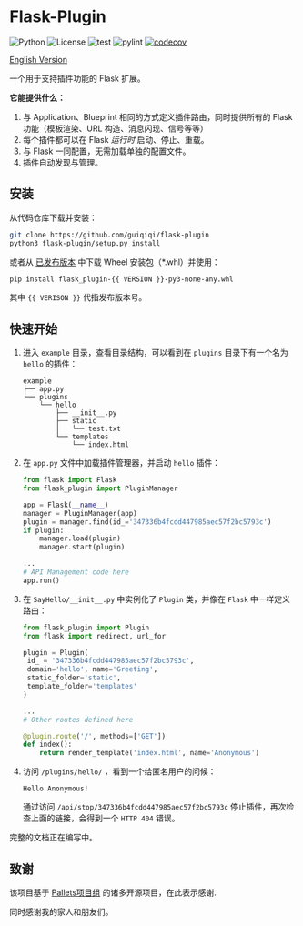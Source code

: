 # Flask-Plugin

![Python](https://img.shields.io/badge/Python-3.7%2B-blue) ![License](https://img.shields.io/github/license/guiqiqi/flask-plugin) ![test](https://github.com/guiqiqi/flask-plugin/actions/workflows/unittest.yml/badge.svg) ![pylint](https://github.com/guiqiqi/flask-plugin/actions/workflows/pylint.yml/badge.svg) [![codecov](https://codecov.io/gh/guiqiqi/flask-plugin/branch/main/graph/badge.svg?token=DE329H13JM)](https://codecov.io/gh/guiqiqi/flask-plugin)


[English Version](https://github.com/guiqiqi/flask-plugin/blob/main/readme.md)

一个用于支持插件功能的 Flask 扩展。

**它能提供什么：**

1. 与 Application、Blueprint 相同的方式定义插件路由，同时提供所有的 Flask 功能（模板渲染、URL 构造、消息闪现、信号等等）
1. 每个插件都可以在 Flask *运行时* 启动、停止、重载。
4. 与 Flask 一同配置，无需加载单独的配置文件。
5. 插件自动发现与管理。

## 安装

从代码仓库下载并安装：

```bash
git clone https://github.com/guiqiqi/flask-plugin
python3 flask-plugin/setup.py install
```

或者从 [已发布版本](https://github.com/guiqiqi/flask-plugin/releases/) 中下载 Wheel 安装包（*.whl）并使用：

```bash
pip install flask_plugin-{{ VERSION }}-py3-none-any.whl
```

其中 `{{ VERISON }}` 代指发布版本号。

## 快速开始

1. 进入 `example` 目录，查看目录结构，可以看到在 `plugins` 目录下有一个名为 `hello` 的插件：

   ```
   example
   ├── app.py
   └── plugins
       └── hello
           ├── __init__.py
           ├── static
           │   └── test.txt
           └── templates
               └── index.html
   ```
   
2. 在 `app.py` 文件中加载插件管理器，并启动 `hello` 插件：

   ```python
   from flask import Flask
   from flask_plugin import PluginManager
   
   app = Flask(__name__)
   manager = PluginManager(app)
   plugin = manager.find(id_='347336b4fcdd447985aec57f2bc5793c')
   if plugin:
       manager.load(plugin)
       manager.start(plugin)
   
   ...
   # API Management code here
   app.run()
   ```

2. 在 `SayHello/__init__.py` 中实例化了 `Plugin` 类，并像在 `Flask` 中一样定义路由：

   ```python
   from flask_plugin import Plugin
   from flask import redirect, url_for
   
   plugin = Plugin(
    id_ = '347336b4fcdd447985aec57f2bc5793c', 
    domain='hello', name='Greeting',
    static_folder='static',
    template_folder='templates'
   )
   
   ...
   # Other routes defined here
   
   @plugin.route('/', methods=['GET'])
   def index():
       return render_template('index.html', name='Anonymous')
   ```
   
4. 访问 `/plugins/hello/` ，看到一个给匿名用户的问候：

   ```
   Hello Anonymous!
   ```

   通过访问  `/api/stop/347336b4fcdd447985aec57f2bc5793c` 停止插件，再次检查上面的链接，会得到一个 `HTTP 404` 错误。

完整的文档正在编写中。

## 致谢

该项目基于 [Pallets项目组](https://palletsprojects.com/) 的诸多开源项目，在此表示感谢.

同时感谢我的家人和朋友们。
